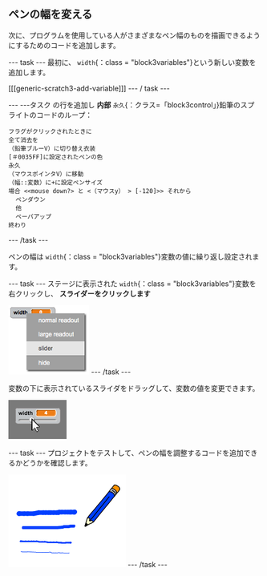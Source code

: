 ## ペンの幅を変える

次に、プログラムを使用している人がさまざまなペン幅のものを描画できるようにするためのコードを追加します。

\--- task \--- 最初に、 `width`{：class = "block3variables"}という新しい変数を追加します。

[[[generic-scratch3-add-variable]]] \--- / task \---

\--- \---タスク の行を追加し **内部** `永久`{：クラス=「block3control」}鉛筆のスプライトのコードのループ：

```blocks3
フラグがクリックされたときに
全て消去を
（鉛筆ブルーV）に切り替え衣装
[＃0035FF]に設定されたペンの色
永久
（マウスポインタV）に移動
（幅::変数）に+に設定ペンサイズ
場合 <<mouse down?> と <（マウスy） > [-120]>> それから 
  ペンダウン
  他
  ペーパアップ
終わり
```

\--- /task \---

ペンの幅は `width`{：class = "block3variables"}変数の値に繰り返し設定されます。

\--- task \--- ステージに表示された `width`{：class = "block3variables"}変数を右クリックし、 **スライダーをクリックします**

![スクリーンショット](images/paint-slider.png) \--- /task \---

変数の下に表示されているスライダをドラッグして、変数の値を変更できます。

![スクリーンショット](images/paint-slider-change.png)

\--- task \--- プロジェクトをテストして、ペンの幅を調整するコードを追加できるかどうかを確認します。

![スクリーンショット](images/paint-width-test.png) \--- /task \---